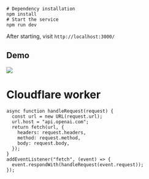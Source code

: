 ```shell
# Dependency installation
npm install
# Start the service
npm run dev
```
After starting, visit `http://localhost:3000/`

## Demo
![](https://github.com/Mypainismorethanyours/CustomGPT/assets/109569168/a9846267-612c-400a-a0d3-ea9a63f5c342)


# Cloudflare worker

```
async function handleRequest(request) {
  const url = new URL(request.url);
  url.host = "api.openai.com";
  return fetch(url, {
    headers: request.headers,
    method: request.method,
    body: request.body,
  });
}
addEventListener("fetch", (event) => {
  event.respondWith(handleRequest(event.request));
});
```
